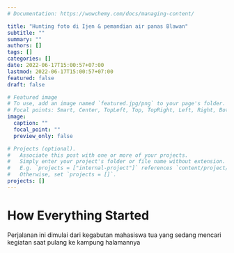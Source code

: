 ```yaml
---
# Documentation: https://wowchemy.com/docs/managing-content/

title: "Hunting foto di Ijen & pemandian air panas Blawan"
subtitle: ""
summary: ""
authors: []
tags: []
categories: []
date: 2022-06-17T15:00:57+07:00
lastmod: 2022-06-17T15:00:57+07:00
featured: false
draft: false

# Featured image
# To use, add an image named `featured.jpg/png` to your page's folder.
# Focal points: Smart, Center, TopLeft, Top, TopRight, Left, Right, BottomLeft, Bottom, BottomRight.
image:
  caption: ""
  focal_point: ""
  preview_only: false

# Projects (optional).
#   Associate this post with one or more of your projects.
#   Simply enter your project's folder or file name without extension.
#   E.g. `projects = ["internal-project"]` references `content/project/deep-learning/index.md`.
#   Otherwise, set `projects = []`.
projects: []
---
```


#  How Everything Started
Perjalanan ini dimulai dari kegabutan mahasiswa tua yang sedang mencari kegiatan saat pulang ke kampung halamannya